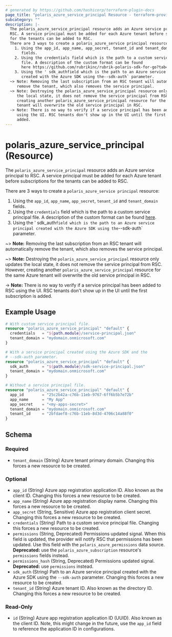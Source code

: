 ```yaml
---
# generated by https://github.com/hashicorp/terraform-plugin-docs
page_title: "polaris_azure_service_principal Resource - terraform-provider-polaris"
subcategory: ""
description: |-
  The polaris_azure_service_principal resource adds an Azure service principal to
  RSC. A service principal must be added for each Azure tenant before subscriptions
  for the tenants can be added to RSC.
  There are 3 ways to create a polaris_azure_service principal resource:
    1. Using the app_id, app_name, app_secret, tenant_id and tenant_domain
       fields.
    2. Using the credentials field which is the path to a custom service principal
       file. A description of the custom format can be found
       here https://github.com/rubrikinc/rubrik-polaris-sdk-for-go?tab=readme-ov-file#azure-credentials.
    3. Using the ' sdk_authfield which is the path to an Azure service principal
       created with the Azure SDK using the--sdk-auth` parameter.
  ~> Note: Removing the last subscription from an RSC tenant will automatically
     remove the tenant, which also removes the service principal.
  ~> Note: Destroying the polaris_azure_service_principal resource only updates
     the local state, it does not remove the service principal from RSC. However,
     creating another polaris_azure_service_principal resource for the same Azure
     tenant will overwrite the old service principal in RSC.
  -> Note: There is no way to verify if a service principal has been added to RSC
     using the UI. RSC tenants don't show up in the UI until the first subscription is
     added.
---
```


# polaris_azure_service_principal (Resource)

The `polaris_azure_service_principal` resource adds an Azure service principal to
RSC. A service principal must be added for each Azure tenant before subscriptions
for the tenants can be added to RSC.

There are 3 ways to create a `polaris_azure_service principal` resource:
  1. Using the `app_id`, `app_name`, `app_secret`, `tenant_id` and `tenant_domain`
     fields.
  2. Using the `credentials` field which is the path to a custom service principal 
     file. A description of the custom format can be found
     [here](https://github.com/rubrikinc/rubrik-polaris-sdk-for-go?tab=readme-ov-file#azure-credentials).
  3. Using the ' sdk_auth` field which is the path to an Azure service principal
     created with the Azure SDK using the `--sdk-auth` parameter.

~> **Note:** Removing the last subscription from an RSC tenant will automatically
   remove the tenant, which also removes the service principal.

~> **Note:** Destroying the `polaris_azure_service_principal` resource only updates
   the local state, it does not remove the service principal from RSC. However,
   creating another `polaris_azure_service_principal` resource for the same Azure
   tenant will overwrite the old service principal in RSC.

-> **Note:** There is no way to verify if a service principal has been added to RSC
   using the UI. RSC tenants don't show up in the UI until the first subscription is
   added.

## Example Usage

```terraform
# With custom service principal file.
resource "polaris_azure_service_principal" "default" {
  credentials   = "${path.module}/service-principal.json"
  tenant_domain = "mydomain.onmicrosoft.com"
}

# With a service principal created using the Azure SDK and the
# --sdk-auth parameter.
resource "polaris_azure_service_principal" "default" {
  sdk_auth      = "${path.module}/sdk-service-principal.json"
  tenant_domain = "mydomain.onmicrosoft.com"
}

# Without a service principal file.
resource "polaris_azure_service_principal" "default" {
  app_id        = "25c2b42a-c76b-11eb-9767-6ff6b5b7e72b"
  app_name      = "My App"
  app_secret    = "<my-apps-secret>"
  tenant_domain = "mydomain.onmicrosoft.com"
  tenant_id     = "2bfdaef8-c76b-11eb-8d3d-4706c14a88f0"
}
```

<!-- schema generated by tfplugindocs -->
## Schema

### Required

- `tenant_domain` (String) Azure tenant primary domain. Changing this forces a new resource to be created.

### Optional

- `app_id` (String) Azure app registration application ID. Also known as the client ID. Changing this forces a new resource to be created.
- `app_name` (String) Azure app registration display name. Changing this forces a new resource to be created.
- `app_secret` (String, Sensitive) Azure app registration client secret. Changing this forces a new resource to be created.
- `credentials` (String) Path to a custom service principal file. Changing this forces a new resource to be created.
- `permissions` (String, Deprecated) Permissions updated signal. When this field is updated, the provider will notify RSC that permissions has been updated. Use this field with the `polaris_azure_permissions` data source. **Deprecated:** use the `polaris_azure_subscription` resource's `permissions` fields instead.
- `permissions_hash` (String, Deprecated) Permissions updated signal. **Deprecated:** use `permissions` instead.
- `sdk_auth` (String) Path to an Azure service principal created with the Azure SDK using the `--sdk-auth` parameter. Changing this forces a new resource to be created.
- `tenant_id` (String) Azure tenant ID. Also known as the directory ID. Changing this forces a new resource to be created.

### Read-Only

- `id` (String) Azure app registration application ID (UUID). Also known as the client ID. Note, this might change in the future, use the `app_id` field to reference the application ID in configurations.
